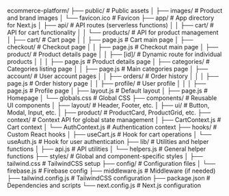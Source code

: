 ecommerce-platform/
├── public/                         # Public assets
│   ├── images/                     # Product and brand images
│   └── favicon.ico                 # Favicon
├── app/                            # App directory for Next.js
│   ├── api/                        # API routes (serverless functions)
│   │   ├── cart/                   # API for cart functionality
│   │   └── products/               # API for product management
│   ├── cart/                       # Cart page
│   │   ├── page.js                 # Cart main page
│   ├── checkout/                   # Checkout page
│   │   ├── page.js                 # Checkout main page
│   ├── product/                    # Product details page
│   │   ├── [id]/                   # Dynamic route for individual products
│   │   │   ├── page.js             # Product details page
│   ├── categories/                 # Categories listing page
│   │   ├── page.js                 # Main categories page
│   ├── account/                    # User account pages
│   │   ├── orders/                 # Order history
│   │   │   ├── page.js             # Order history page
│   │   ├── profile/                # User profile
│   │   │   ├── page.js             # Profile page
│   ├── layout.js                   # Default layout
│   ├── page.js                     # Homepage
│   └── globals.css                 # Global CSS
├── components/                     # Reusable UI components
│   ├── layout/                     # Header, Footer, etc.
│   ├── ui/                         # Button, Modal, Input, etc.
│   ├── product/                    # ProductCard, ProductGrid, etc.
├── context/                        # Context API for global state management
│   ├── CartContext.js              # Cart context
│   └── AuthContext.js              # Authentication context
├── hooks/                          # Custom React hooks
│   ├── useCart.js                  # Hook for cart operations
│   └── useAuth.js                  # Hook for user authentication
├── lib/                            # Utilities and helper functions
│   ├── api.js                      # API utilities
│   └── helpers.js                  # General helper functions
├── styles/                         # Global and component-specific styles
│   ├── tailwind.css                # TailwindCSS setup
├── config/                         # Configuration files
│   └── firebase.js                 # Firebase config
├── middleware.js                   # Middleware (if needed)
├── tailwind.config.js              # TailwindCSS configuration
├── package.json                    # Dependencies and scripts
└── next.config.js                  # Next.js configuration
